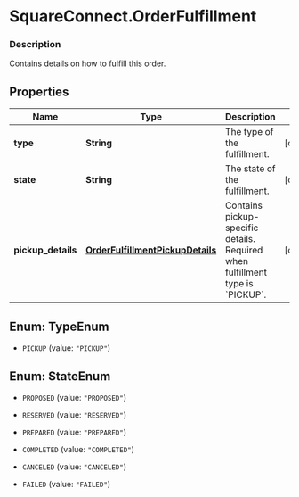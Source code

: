 # SquareConnect.OrderFulfillment

### Description

Contains details on how to fulfill this order.

## Properties
Name | Type | Description | Notes
------------ | ------------- | ------------- | -------------
**type** | **String** | The type of the fulfillment. | [optional] 
**state** | **String** | The state of the fulfillment. | [optional] 
**pickup_details** | [**OrderFulfillmentPickupDetails**](OrderFulfillmentPickupDetails.md) | Contains pickup-specific details. Required when fulfillment type is &#x60;PICKUP&#x60;. | [optional] 


<a name="TypeEnum"></a>
## Enum: TypeEnum


* `PICKUP` (value: `"PICKUP"`)




<a name="StateEnum"></a>
## Enum: StateEnum


* `PROPOSED` (value: `"PROPOSED"`)

* `RESERVED` (value: `"RESERVED"`)

* `PREPARED` (value: `"PREPARED"`)

* `COMPLETED` (value: `"COMPLETED"`)

* `CANCELED` (value: `"CANCELED"`)

* `FAILED` (value: `"FAILED"`)




